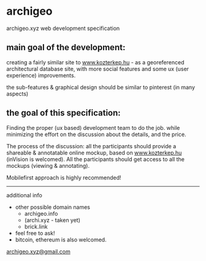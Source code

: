 # archigeo
archigeo.xyz web development specification

main goal of the development:
---
creating a fairly similar site to www.kozterkep.hu - as a georeferenced architectural database site, with more social features and some ux (user experience) improvements.

the sub-features & graphical design should be similar to pinterest (in many aspects) 




the goal of this specification:
---
Finding the proper (ux based) development team to do the job. while minimizing the effort on the discussion about the details, and the price. 

The process of the discussion: all the participants should provide a shareable & annotatable online mockup, based on www.kozterkep.hu (inVision is welcomed).
All the participants should get access to all the mockups (viewing & annotating). 

Mobilefirst approach is highly recommended!


----------
additional info
- other possible domain names
  - archigeo.info
  - (archi.xyz - taken yet) 
  - brick.link
- feel free to ask! 
- bitcoin, ethereum is also welcomed. 


archigeo.xyz@gmail.com 
